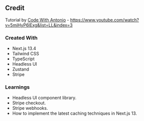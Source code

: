 ## Credit
Tutorial by [Code With Antonio](https://www.youtube.com/@codewithantonio) - https://www.youtube.com/watch?v=5miHyP6lExg&list=LL&index=3

### Created With
- Next.js 13.4
- Tailwind CSS
- TypeScript
- Headless UI
- Zustand
- Stripe

### Learnings
- Headless UI component library.
- Stripe checkout.
- Stripe webhooks.
- How to implement the latest caching techniques in Next.js 13.
